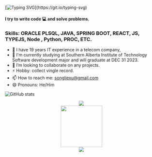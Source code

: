 

<!--
**kyostarsunson/kyostarsunson** is a ✨ _special_ ✨ repository because its `README.md` (this file) appears on your GitHub profile.


Here are some ideas to get you started:

- 🔭 I’m currently working on ...
- 🌱 I’m currently learning ...
- 👯 I’m looking to collaborate on ...
- 🤔 I’m looking for help with ...
- 💬 Ask me about ...
- 📫 How to reach me: ...
- 😄 Pronouns: ...
- ⚡ Fun fact: ...
-->

[![Typing SVG](https://readme-typing-svg.herokuapp.com?font=Fira+Code&pause=1000&color=0AD42A&random=false&width=444&lines=Hi+there+Welcome+to+Song+(Songlie)+Xu's+Github.)](https://git.io/typing-svg)


####   I try to write code 💻 and solve problems.


### Skills: ORACLE PLSQL, JAVA, SPRING BOOT, REACT, JS, TYPEJS, Node , Python, PROC, ETC.

- 🌱 I have 19 years IT experience in a telecom company,
- 🔭 I'm currently studying at Southern Alberta Institute of Technology Software development major and will graduate at DEC 31 2023.
- 👯 I’m looking to collaborate on any projects.
- ⚡ Hobby: collect vingle record.
- 📫 How to reach me: [songliexu@gmail.com](songliexu@gmail.com)
- 😄 Pronouns: He/Him

![GitHub stats](https://github-readme-stats.vercel.app/api?username=kyostarsunson&show_icons=true)

<div align="center">
    <img  src="https://github-readme-streak-stats.herokuapp.com/?user=kyostarsunson" />
</div>


<div align="center"> <img height="137px" src="https://github-readme-stats.vercel.app/api?username=kyostarsunson&hide_title=true&hide_border=true&show_icons=trueline_height=21&text_color=000&icon_color=000&bg_color=0,ea6161,ffc64d,fffc4d,52fa5a&theme=graywhite" /> </div>

<div align="center"> <img src="https://github-readme-stats.vercel.app/api/top-langs/?username=kyostarsunson&hide_title=true&hide_border=true&layout=compact&langs_count=6&text_color=000&icon_color=fff&bg_color=0,52fa5a,4dfcff,c64dff&theme=graywhite" /> </div>


